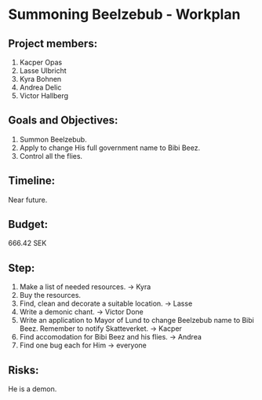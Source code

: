 # Summoning Beelzebub - Workplan

## Project members:
1. Kacper Opas
2. Lasse Ulbricht
3. Kyra Bohnen
4. Andrea Delic
5. Victor Hallberg 

## Goals and Objectives:
1. Summon Beelzebub.
2. Apply to change His full government name to Bibi Beez.
2. Control all the flies.

## Timeline:
Near future.

## Budget:
666.42 SEK

## Step:
1. Make a list of needed resources. -> Kyra
2. Buy the resources.
3. Find, clean and decorate a suitable location. -> Lasse
4. Write a demonic chant. -> Victor Done
5. Write an application to Mayor of Lund to change Beelzebub name to Bibi Beez. Remember to notify Skatteverket. -> Kacper
6. Find accomodation for Bibi Beez and his flies. -> Andrea
7. Find one bug each for Him -> everyone

## Risks:
He is a demon.